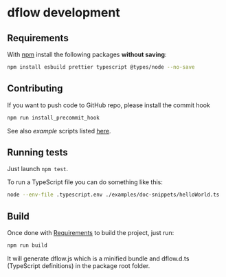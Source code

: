 # dflow development

## Requirements

With [npm](https://www.npmjs.com/) install the following packages **without saving**:

```sh
npm install esbuild prettier typescript @types/node --no-save
```

## Contributing

If you want to push code to GitHub repo, please install the commit hook

```sh
npm run install_precommit_hook
```

See also _example_ scripts listed [here](./examples/README.md).

## Running tests

Just launch `npm test`.

To run a TypeScript file you can do something like this:

```sh
node --env-file .typescript.env ./examples/doc-snippets/helloWorld.ts
```

## Build

Once done with [Requirements](#requirements) to build the project, just run:

```sh
npm run build
```

It will generate dflow.js which is a minified bundle and dflow.d.ts (TypeScript definitions) in the package root folder.
